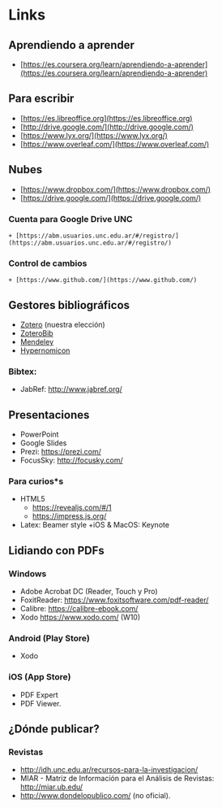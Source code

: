 # Links


## Aprendiendo a aprender
+ [https://es.coursera.org/learn/aprendiendo-a-aprender](https://es.coursera.org/learn/aprendiendo-a-aprender)

## Para escribir

+ [https://es.libreoffice.org](https://es.libreoffice.org)
+ [http://drive.google.com/](http://drive.google.com/)
+ [https://www.lyx.org/](https://www.lyx.org/)
+ [https://www.overleaf.com/](https://www.overleaf.com/)

## Nubes
+ [https://www.dropbox.com/](https://www.dropbox.com/)
+ [https://drive.google.com/](https://drive.google.com/)

### Cuenta para Google Drive UNC
	+ [https://abm.usuarios.unc.edu.ar/#/registro/](https://abm.usuarios.unc.edu.ar/#/registro/)

### Control de cambios
	+ [https://www.github.com/](https://www.github.com/)
    
## Gestores bibliográficos
+ [Zotero](https://www.zotero.org/) (nuestra elección)
+ [ZoteroBib](https://zbib.org/)
+ [Mendeley](https://www.mendeley.com/)
+ [Hypernomicon](http://hypernomicon.org/)

### Bibtex:
+ JabRef: http://www.jabref.org/

## Presentaciones

+ PowerPoint
+ Google Slides
+ Prezi: https://prezi.com/
+ FocusSky: http://focusky.com/

### Para curios*s 
+ HTML5
	+ https://revealjs.com/#/1 
	+ https://impress.js.org/
+ Latex: Beamer style
+iOS & MacOS: Keynote

## Lidiando con PDFs

### Windows 
+ Adobe Acrobat DC (Reader, Touch y Pro)
+ FoxitReader: https://www.foxitsoftware.com/pdf-reader/
+ Calibre: https://calibre-ebook.com/ 
+ Xodo https://www.xodo.com/ (W10)

### Android (Play Store)
+ Xodo 

### iOS (App Store)
+ PDF Expert 
+ PDF Viewer.

## ¿Dónde publicar?

### Revistas
+ http://idh.unc.edu.ar/recursos-para-la-investigacion/
+ MIAR - Matriz de Información para el Análisis de Revistas: http://miar.ub.edu/
+ http://www.dondelopublico.com/ (no oficial).


